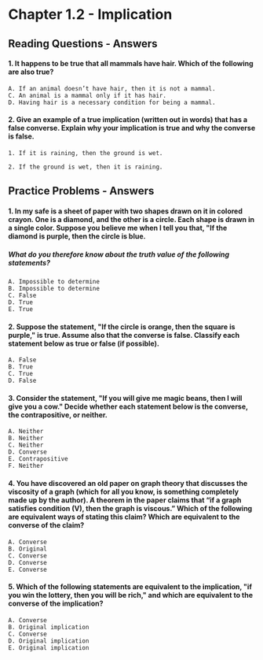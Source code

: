 # Chapter 1.2 - Implication 

## Reading Questions - Answers

#### 1. It happens to be true that all mammals have hair. Which of the following are also true?
    A. If an animal doesn’t have hair, then it is not a mammal.
    C. An animal is a mammal only if it has hair.
    D. Having hair is a necessary condition for being a mammal.

#### 2. Give an example of a true implication (written out in words) that has a false converse. Explain why your implication is true and why the converse is false.

    1. If it is raining, then the ground is wet. 

    2. If the ground is wet, then it is raining. 

## Practice Problems - Answers

#### 1. In my safe is a sheet of paper with two shapes drawn on it in colored crayon. One is a diamond, and the other is a circle. Each shape is drawn in a single color. Suppose you believe me when I tell you that, "If the diamond is purple, then the circle is blue.
##### What do you therefore know about the truth value of the following statements?

    A. Impossible to determine
    B. Impossible to determine
    C. False
    D. True
    E. True

#### 2. Suppose the statement, "If the circle is orange, then the square is purple," is true. Assume also that the converse is false. Classify each statement below as true or false (if possible).

    A. False
    B. True
    C. True
    D. False

#### 3. Consider the statement, "If you will give me magic beans, then I will give you a cow." Decide whether each statement below is the converse, the contrapositive, or neither.

    A. Neither
    B. Neither
    C. Neither
    D. Converse
    E. Contrapositive
    F. Neither

#### 4. You have discovered an old paper on graph theory that discusses the viscosity of a graph (which for all you know, is something completely made up by the author). A theorem in the paper claims that “if a graph satisfies condition (V), then the graph is viscous.” Which of the following are equivalent ways of stating this claim? Which are equivalent to the converse of the claim?

    A. Converse
    B. Original
    C. Converse
    D. Converse
    E. Converse

#### 5. Which of the following statements are equivalent to the implication, "if you win the lottery, then you will be rich," and which are equivalent to the converse of the implication?

    A. Converse
    B. Original implication
    C. Converse
    D. Original implication
    E. Original implication




